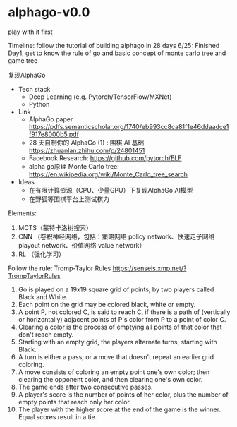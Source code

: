# alphago-v0.0
play with it first

Timeline:
follow the tutorial of building alphago in 28 days
6/25: Finished Day1, get to know the rule of go and basic concept of monte carlo tree and game tree

复现AlphaGo
- Tech stack
  - Deep Learning (e.g. Pytorch/TensorFlow/MXNet)
  - Python
- Link
  - AlphaGo paper https://pdfs.semanticscholar.org/1740/eb993cc8ca81f1e46ddaadce1f917e8000b5.pdf
  - 28 天自制你的 AlphaGo (1) : 围棋 AI 基础 https://zhuanlan.zhihu.com/p/24801451
  - Facebook Research: https://github.com/pytorch/ELF
  - alpha go原理 Monte Carlo tree: https://en.wikipedia.org/wiki/Monte_Carlo_tree_search
- Ideas
  - 在有限计算资源（CPU、少量GPU）下复现AlphaGo AI模型
  - 在野狐等围棋平台上测试棋力

Elements:
1. MCTS（蒙特卡洛树搜索）
2. CNN （卷积神经网络，包括：策略网络 policy network、快速走子网络 playout network、价值网络 value network）
3. RL （强化学习）

Follow the rule: Tromp-Taylor Rules
https://senseis.xmp.net/?TrompTaylorRules
1. Go is played on a 19x19 square grid of points, by two players called Black and White.
2. Each point on the grid may be colored black, white or empty.
3. A point P, not colored C, is said to reach C, if there is a path of (vertically or horizontally) adjacent points of P's color from P to a point of color C.
4. Clearing a color is the process of emptying all points of that color that don't reach empty.
5. Starting with an empty grid, the players alternate turns, starting with Black.
6. A turn is either a pass; or a move that doesn't repeat an earlier grid coloring.
7. A move consists of coloring an empty point one's own color; then clearing the opponent color, and then clearing one's own color.
8. The game ends after two consecutive passes.
9. A player's score is the number of points of her color, plus the number of empty points that reach only her color.
10. The player with the higher score at the end of the game is the winner. Equal scores result in a tie.